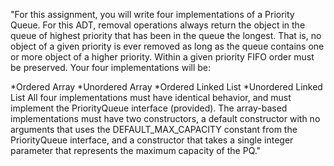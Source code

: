 "For this assignment, you will write four implementations of a Priority Queue. For this ADT, removal operations always return the object in the queue of highest priority that has been in the queue the longest. That is, no object of a given priority is ever removed as long as the queue contains one or more object of a higher priority. Within a given priority FIFO order must be preserved. Your four implementations will be:

*Ordered Array
*Unordered Array
*Ordered Linked List
*Unordered Linked List
All four implementations must have identical behavior, and must implement the PriorityQueue interface (provided). The array-based implementations must have two constructors, a default constructor with no arguments that uses the DEFAULT_MAX_CAPACITY constant from the PriorityQueue interface, and a constructor that takes a single integer parameter that represents the maximum capacity of the PQ."
